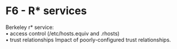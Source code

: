 # F6 - R\* services

Berkeley r\* service:\
• access control (/etc/hosts.equiv and .rhosts) \
• trust relationships Impact of poorly-configured trust relationships.
